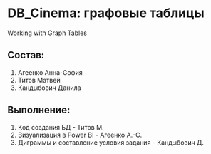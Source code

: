 # DB_Cinema: графовые таблицы
Working with Graph Tables

## Состав:
1. Агеенко Анна-София
2. Титов Матвей
3. Кандыбович Данила

## Выполнение:
1. Код создания БД - Титов М.
2. Визуализация в Power BI - Агеенко А.-С.
3. Диграммы и составление условия задания - Кандыбович Д.
